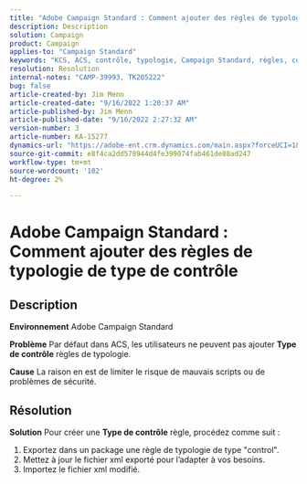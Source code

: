 ```yaml
---
title: "Adobe Campaign Standard : Comment ajouter des règles de typologie de type de contrôle"
description: Description
solution: Campaign
product: Campaign
applies-to: "Campaign Standard"
keywords: "KCS, ACS, contrôle, typologie, Campaign Standard, règles, comment, ajouter"
resolution: Resolution
internal-notes: "CAMP-39993, TK205222"
bug: false
article-created-by: Jim Menn
article-created-date: "9/16/2022 1:20:37 AM"
article-published-by: Jim Menn
article-published-date: "9/16/2022 2:27:32 AM"
version-number: 3
article-number: KA-15277
dynamics-url: "https://adobe-ent.crm.dynamics.com/main.aspx?forceUCI=1&pagetype=entityrecord&etn=knowledgearticle&id=7b5e60c4-5d35-ed11-9db1-0022480866ad"
source-git-commit: e8f4ca2dd578944d4fe399074fab461de88ad247
workflow-type: tm+mt
source-wordcount: '102'
ht-degree: 2%

---
```


# Adobe Campaign Standard : Comment ajouter des règles de typologie de type de contrôle

## Description


<b>Environnement</b>
Adobe Campaign Standard

<b>Problème</b>
Par défaut dans ACS, les utilisateurs ne peuvent pas ajouter <b>Type de contrôle</b> règles de typologie.

<b>Cause</b>
La raison en est de limiter le risque de mauvais scripts ou de problèmes de sécurité.


## Résolution


<b>Solution</b>
Pour créer une <b>Type de contrôle</b> règle, procédez comme suit :

1. Exportez dans un package une règle de typologie de type &quot;control&quot;.
2. Mettez à jour le fichier xml exporté pour l’adapter à vos besoins.
3. Importez le fichier xml modifié.
